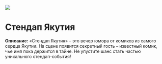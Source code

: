 ![](https://static.tildacdn.com/tild3433-3336-4634-b631-366462646235/W87PFWYulPud5Si844-i.jpg)
# Стендап Якутия
**Описание:** «Стендап Якутия» – это вечер юмора от комиков из самого сердца Якутии. На сцене появится секретный гость – известный комик, чье имя пока держится в тайне. Не упустите шанс стать частью уникального стендап-события!
